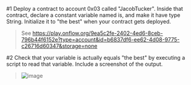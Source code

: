 #1 Deploy a contract to account 0x03 called "JacobTucker". Inside that contract, declare a constant variable named is, and make it have type String. Initialize it to "the best" when your contract gets deployed.
> See https://play.onflow.org/9ea5c2fe-2402-4ed6-8ceb-796b44f6152e?type=account&id=b6837df6-ee62-4d08-9775-c26716d60347&storage=none

#2 Check that your variable is actually equals "the best" by executing a script to read that variable. Include a screenshot of the output.
> ![image](https://user-images.githubusercontent.com/76749/155153905-18dfff46-6452-4f59-bf07-5aab86e3bde2.png)
